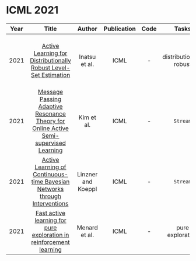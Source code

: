 # ICML 2021

| Year |                                                       Title                                                       |   Author    | Publication | Code | Tasks | Notes | Datasets| Notions |
|:----:|:-----------------------------------------------------------------------------------------------------------------:|:-----------:|:-----------:|:----:|:----:|:-----:|:-----:|:-----:|
| 2021 |         [Active Learning for Distributionally Robust Level-Set Estimation](http://proceedings.mlr.press/v139/inatsu21a.html)          |   Inatsu et al.    |    ICML     |  -   |   distributionally robust   |  `distributionally robust PTR `, `BNNs`, `None`, `PT+FT`, `Hard`      |   Synthetic dataset, Booth, Matyas, McCormick, Styblinski-Tang    |    theoretical guarantees on convergence and accuracy,   |
| 2021 | [Message Passing Adaptive Resonance Theory for Online Active Semi-supervised Learning](http://proceedings.mlr.press/v139/kim21e.html) |     Kim et al.     |    ICML     |  -   |    `Stream`  |       |       |       |
| 2021 |    [Active Learning of Continuous-time Bayesian Networks through Interventions](http://proceedings.mlr.press/v139/linzner21a.html)    | Linzner and Koeppl |    ICML     |  -   |   `Stream`   |       |       |       |
| 2021 |        [Fast active learning for pure exploration in reinforcement learning](http://proceedings.mlr.press/v139/menard21a.html)        |   Menard et al.    |    ICML     |  -   |     pure exploration  | `RL award`, `DNNs`,  `reinforcement learning`, `Tra`, `Hard`    |  Synthetic    |       |
